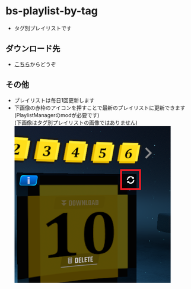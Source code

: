 # bs-playlist-by-tag

 - タグ別プレイリストです


## ダウンロード先

 * [こちら](https://github.com/jundoll/bs-playlist-by-tag/releases/latest)からどうぞ


## その他
 - プレイリストは毎日1回更新します
 - 下画像の赤枠のアイコンを押すことで最新のプレイリストに更新できます (PlaylistManagerのmodが必要です)  
   (下画像はタグ別プレイリストの画像ではありません)
   ![Sync](imgs/sync.png)
